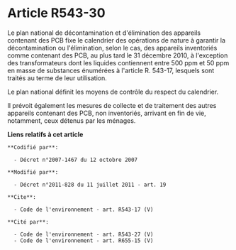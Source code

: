 # Article R543-30

Le plan national de décontamination et d'élimination des appareils contenant des PCB fixe le calendrier des opérations de
nature à garantir la décontamination ou l'élimination, selon le cas, des appareils inventoriés comme contenant des PCB, au
plus tard le 31 décembre 2010, à l'exception des transformateurs dont les liquides contiennent entre 500 ppm et 50 ppm en
masse de substances énumérées à l'article R. 543-17, lesquels sont traités au terme de leur utilisation. 

Le plan national définit les moyens de contrôle du respect du calendrier. 

Il prévoit également les mesures de collecte et de traitement des autres appareils contenant des PCB, non inventoriés,
arrivant en fin de vie, notamment, ceux détenus par les ménages.

**Liens relatifs à cet article**

	**Codifié par**:

	  - Décret n°2007-1467 du 12 octobre 2007

	**Modifié par**:

	  - Décret n°2011-828 du 11 juillet 2011 - art. 19

	**Cite**:

	  - Code de l'environnement - art. R543-17 (V)

	**Cité par**:

	  - Code de l'environnement - art. R543-27 (V)
	  - Code de l'environnement - art. R655-15 (V)
